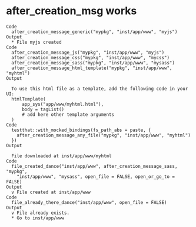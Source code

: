 # after_creation_msg works

    Code
      after_creation_message_generic("mypkg", "inst/app/www", "myjs")
    Output
      * File myjs created
    Code
      after_creation_message_js("mypkg", "inst/app/www", "myjs")
      after_creation_message_css("mypkg", "inst/app/www", "mycss")
      after_creation_message_sass("mypkg", "inst/app/www", "mysass")
      after_creation_message_html_template("mypkg", "inst/app/www", "myhtml")
    Output
      
      To use this html file as a template, add the following code in your UI:
      htmlTemplate(
          app_sys("app/www/myhtml.html"),
          body = tagList()
          # add here other template arguments
      )
    Code
      testthat::with_mocked_bindings(fs_path_abs = paste, {
        after_creation_message_any_file("mypkg", "inst/app/www", "myhtml")
      })
    Output
      
      File downloaded at inst/app/www/myhtml
    Code
      file_created_dance("inst/app/www", after_creation_message_sass, "mypkg",
        "inst/app/www", "mysass", open_file = FALSE, open_or_go_to = FALSE)
    Output
      v File created at inst/app/www
    Code
      file_already_there_dance("inst/app/www", open_file = FALSE)
    Output
      v File already exists.
      * Go to inst/app/www


